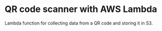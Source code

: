 # QR code scanner with AWS Lambda

Lambda function for collecting data from a QR code and storing it in S3.
